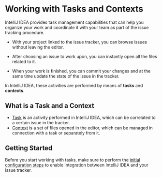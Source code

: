 # Working with Tasks and Contexts

IntelliJ IDEA provides task management capabilities that can help you organize your work and coordinate it with your team as part of the issue tracking procedure.

- With your project linked to the issue tracker, you can browse issues without leaving the editor.

- After choosing an issue to work upon, you can instantly open all the files related to it.

- When your work is finished, you can commit your changes and at the same time update the state of the issue in the tracker.

In IntelliJ IDEA, these activities are performed by means of **tasks** and **contexts**.

## What is a Task and a Context

- [Task](doc/Tasks.md) is an activity performed in IntelliJ IDEA, which can be correlated to a certain issue in the tracker.
- [Context](doc/Contexts.md) is a set of files opened in the editor, which can be managed in connection with a task or separately from it.

## Getting Started

Before you start working with tasks, make sure to perform the [initial configuration steps](doc/Getting-started.md) to enable integration between IntelliJ IDEA and your issue tracker.
